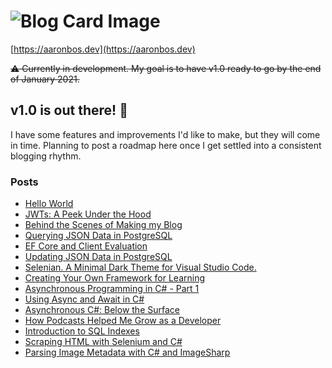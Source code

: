 # ![Blog Card Image](https://aaronbos.dev/static/card-logo.png)

[https://aaronbos.dev](https://aaronbos.dev)

~~⚠️ Currently in development. My goal is to have v1.0 ready to go by the end of January 2021.~~

## v1.0 is out there! 🚀 

I have some features and improvements I'd like to make, but they will come in time. Planning to post a roadmap here once I get settled into a consistent blogging rhythm.

### Posts

- [Hello World](https://aaronbos.dev/posts/hello-world)
- [JWTs: A Peek Under the Hood](https://aaronbos.dev/posts/jwt-under-the-hood)
- [Behind the Scenes of Making my Blog](https://aaronbos.dev/posts/blog-behind-the-scenes)
- [Querying JSON Data in PostgreSQL](https://aaronbos.dev/posts/query-postgresql-json)
- [EF Core and Client Evaluation](https://aaronbos.dev/posts/efcore-client-evaluation)
- [Updating JSON Data in PostgreSQL](https://aaronbos.dev/posts/update-json-postgresql)
- [Selenian. A Minimal Dark Theme for Visual Studio Code.](https://aaronbos.dev/posts/selenian-vs-code-theme)
- [Creating Your Own Framework for Learning](https://aaronbos.dev/posts/learning-framework)
- [Asynchronous Programming in C# - Part 1](https://aaronbos.dev/posts/async-csharp-pt1)
- [Using Async and Await in C#](https://aaronbos.dev/posts/async-await-csharp)
- [Asynchronous C#: Below the Surface](https://aaronbos.dev/posts/async-csharp-below-surface)
- [How Podcasts Helped Me Grow as a Developer](https://aaronbos.dev/posts/software-podcast-dev-growth)
- [Introduction to SQL Indexes](https://aaronbos.dev/posts/sql-index-introduction)
- [Scraping HTML with Selenium and C#](https://aaronbos.dev/posts/selenium-csharp-scraping)
- [Parsing Image Metadata with C# and ImageSharp](https://aaronbos.dev/posts/iptc-metadata-csharp-imagesharp)
